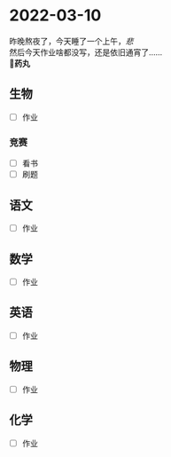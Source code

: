 # **2022-03-10**

昨晚熬夜了，今天睡了一个上午，*悲*<br/>
然后今天作业啥都没写，还是依旧通宵了……<br/>
**💊药丸**<br/>

## 生物
- [ ] 作业

### 竞赛
- [ ] 看书
- [ ] 刷题

## 语文
- [ ] 作业

## 数学
- [ ] 作业

## 英语
- [ ] 作业

## 物理
- [ ] 作业

## 化学
- [ ] 作业

